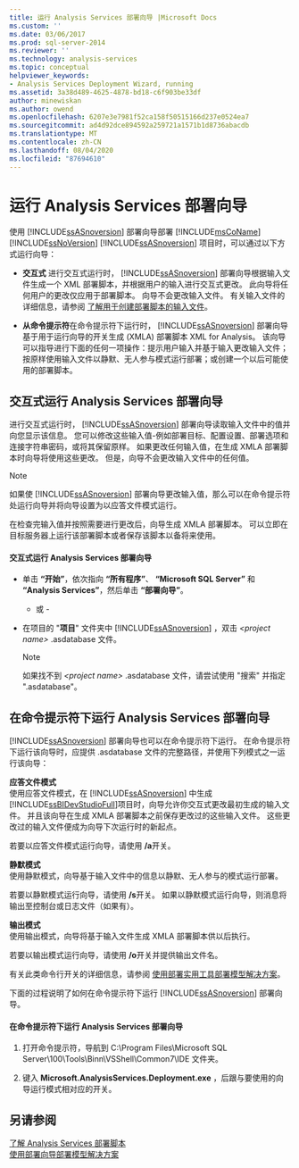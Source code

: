 ```yaml
---
title: 运行 Analysis Services 部署向导 |Microsoft Docs
ms.custom: ''
ms.date: 03/06/2017
ms.prod: sql-server-2014
ms.reviewer: ''
ms.technology: analysis-services
ms.topic: conceptual
helpviewer_keywords:
- Analysis Services Deployment Wizard, running
ms.assetid: 3a38d489-4625-4878-bd18-c6f903be33df
author: minewiskan
ms.author: owend
ms.openlocfilehash: 6207e3e7981f52ca158f50515166d237e0524ea7
ms.sourcegitcommit: ad4d92dce894592a259721a1571b1d8736abacdb
ms.translationtype: MT
ms.contentlocale: zh-CN
ms.lasthandoff: 08/04/2020
ms.locfileid: "87694610"
---
```

# <a name="running-the-analysis-services-deployment-wizard"></a>运行 Analysis Services 部署向导
  使用 [!INCLUDE[ssASnoversion](../../includes/ssasnoversion-md.md)] 部署向导部署 [!INCLUDE[msCoName](../../includes/msconame-md.md)] [!INCLUDE[ssNoVersion](../../includes/ssnoversion-md.md)] [!INCLUDE[ssASnoversion](../../includes/ssasnoversion-md.md)] 项目时，可以通过以下方式运行向导：  
  
-   **交互式** 进行交互式运行时， [!INCLUDE[ssASnoversion](../../includes/ssasnoversion-md.md)] 部署向导根据输入文件生成一个 XML 部署脚本，并根据用户的输入进行交互式更改。 此向导将任何用户的更改仅应用于部署脚本。 向导不会更改输入文件。 有关输入文件的详细信息，请参阅 [了解用于创建部署脚本的输入文件](deployment-script-files-input-used-to-create-deployment-script.md)。  
  
-   **从命令提示符**在命令提示符下运行时， [!INCLUDE[ssASnoversion](../../includes/ssasnoversion-md.md)] 部署向导基于用于运行向导的开关生成 (XMLA) 部署脚本 XML for Analysis。 该向导可以指导进行下面的任何一项操作：提示用户输入并基于输入更改输入文件；按原样使用输入文件以静默、无人参与模式运行部署；或创建一个以后可能使用的部署脚本。  
  
## <a name="running-the-analysis-services-deployment-wizard-interactively"></a>交互式运行 Analysis Services 部署向导  
 进行交互式运行时， [!INCLUDE[ssASnoversion](../../includes/ssasnoversion-md.md)] 部署向导读取输入文件中的值并向您显示该信息。 您可以修改这些输入值-例如部署目标、配置设置、部署选项和连接字符串密码，或将其保留原样。 如果更改任何输入值，在生成 XMLA 部署脚本时向导将使用这些更改。 但是，向导不会更改输入文件中的任何值。  
  
> [!NOTE]  
>  如果使 [!INCLUDE[ssASnoversion](../../includes/ssasnoversion-md.md)] 部署向导更改输入值，那么可以在命令提示符处运行向导并将向导设置为以应答文件模式运行。  
  
 在检查完输入值并按照需要进行更改后，向导生成 XMLA 部署脚本。 可以立即在目标服务器上运行该部署脚本或者保存该脚本以备将来使用。  
  
#### <a name="to-run-the-analysis-services-deployment-wizard-interactively"></a>交互式运行 Analysis Services 部署向导  
  
-   单击 **“开始”**，依次指向 **“所有程序”**、 **“Microsoft SQL Server”** 和 **“Analysis Services”**，然后单击 **“部署向导”**。  
  
     - 或 -  
  
-   在项目的 "**项目**" 文件夹中 [!INCLUDE[ssASnoversion](../../includes/ssasnoversion-md.md)] ，双击 *\<project name>* .asdatabase 文件。  
  
    > [!NOTE]  
    >  如果找不到 *\<project name>* .asdatabase 文件，请尝试使用 "搜索" 并指定 ".asdatabase"。  
  
## <a name="running-the-analysis-services-deployment-wizard-at-the-command-prompt"></a>在命令提示符下运行 Analysis Services 部署向导  
 [!INCLUDE[ssASnoversion](../../includes/ssasnoversion-md.md)] 部署向导也可以在命令提示符下运行。 在命令提示符下运行该向导时，应提供 .asdatabase 文件的完整路径，并使用下列模式之一运行该向导：  
  
 **应答文件模式**  
 使用应答文件模式，在 [!INCLUDE[ssASnoversion](../../includes/ssasnoversion-md.md)] 中生成 [!INCLUDE[ssBIDevStudioFull](../../includes/ssbidevstudiofull-md.md)]项目时，向导允许你交互式更改最初生成的输入文件。 并且该向导在生成 XMLA 部署脚本之前保存更改过的这些输入文件。 这些更改过的输入文件便成为向导下次运行时的新起点。  
  
 若要以应答文件模式运行向导，请使用 **/a**开关。  
  
 **静默模式**  
 使用静默模式，向导基于输入文件中的信息以静默、无人参与的模式运行部署。  
  
 若要以静默模式运行向导，请使用 **/s**开关。 如果以静默模式运行向导，则消息将输出至控制台或日志文件（如果有）。  
  
 **输出模式**  
 使用输出模式，向导将基于输入文件生成 XMLA 部署脚本供以后执行。  
  
 若要以输出模式运行向导，请使用 **/o**开关并提供输出文件名。  
  
 有关此类命令行开关的详细信息，请参阅 [使用部署实用工具部署模型解决方案](deploy-model-solutions-with-the-deployment-utility.md)。  
  
 下面的过程说明了如何在命令提示符下运行 [!INCLUDE[ssASnoversion](../../includes/ssasnoversion-md.md)] 部署向导。  
  
#### <a name="to-run-the-analysis-services-deployment-wizard-at-the-command-prompt"></a>在命令提示符下运行 Analysis Services 部署向导  
  
1.  打开命令提示符，导航到 C:\Program Files\Microsoft SQL Server\100\Tools\Binn\VSShell\Common7\IDE 文件夹。  
  
2.  键入 **Microsoft.AnalysisServices.Deployment.exe** ，后跟与要使用的向导运行模式相对应的开关。  
  
## <a name="see-also"></a>另请参阅  
 [了解 Analysis Services 部署脚本](understanding-the-analysis-services-deployment-script.md)   
 [使用部署向导部署模型解决方案](deploy-model-solutions-using-the-deployment-wizard.md)  
  
  

